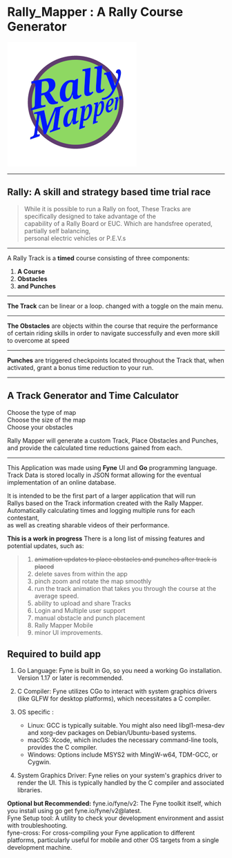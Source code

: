# Rally_Mapper : A Rally Course Generator

![RallyMapper logo](./images/rally_mapper_logo_smaller.png)

***

## Rally: A skill and strategy based time trial race  

> While it is possible to run a Rally on foot, These Tracks are specifically designed to take advantage of the  
> capability of a Rally Board or EUC. Which are handsfree operated, partially self balancing,  
> personal electric vehicles or P.E.V.s

***

A Rally Track is a **timed** course consisting of three components:

1. **A Course**  
2. **Obstacles**  
3. **and Punches**  

***

**The Track** can be linear or a loop. changed with a toggle on the main menu.  

***

**The Obstacles** are objects within the course that require the performance of certain riding skills in order to navigate successfully and even more skill to overcome at speed

***

**Punches** are triggered checkpoints located throughout the Track that, when activated, grant a bonus time reduction to your run.  

***

## A Track Generator and Time Calculator

Choose the type of map  
Choose the size of the map  
Choose your obstacles  

Rally Mapper will generate a custom Track, Place Obstacles and Punches, and provide the calculated time reductions gained from each.  

***

This Application was made using **Fyne** UI and **Go** programming language.
Track Data is stored locally in JSON format allowing for the eventual implementation
of an online database.  

It is intended to be the first part of a larger application that will run  
Rallys based on the Track information created with the Rally Mapper.  
Automatically calculating times and logging multiple runs for each contestant,  
as well as creating sharable videos of their performance.  

**This is a work in progress** There is a long list of missing features and potential updates, such as:

> 1. ~~animation updates to place obstacles and punches after track is placed~~
> 2. delete saves from within the app
> 3. pinch zoom and rotate the map smoothly
> 4. run the track animation that takes you through the course at the average speed.
> 5. ability to upload and share Tracks
> 6. Login and Multiple user support
> 7. manual obstacle and punch placement
> 8. Rally Mapper Mobile
> 9. minor UI improvements.

## Required to build app

1. Go Language: Fyne is built in Go, so you need a working Go installation. Version 1.17 or later is recommended.

2. C Compiler: Fyne utilizes CGo to interact with system graphics drivers (like GLFW for desktop platforms), which necessitates a C compiler.

3. OS specific :
    - Linux: GCC is typically suitable. You might also need libgl1-mesa-dev and xorg-dev packages on Debian/Ubuntu-based systems.
    - macOS: Xcode, which includes the necessary command-line tools, provides the C compiler.
    - Windows: Options include MSYS2 with MingW-w64, TDM-GCC, or Cygwin.

4. System Graphics Driver: Fyne relies on your system's graphics driver to render the UI. This is typically handled by the C compiler and associated libraries.  

**Optional but Recommended:**
fyne.io/fyne/v2: The Fyne toolkit itself, which you install using go get fyne.io/fyne/v2@latest.  
Fyne Setup tool: A utility to check your development environment and assist with troubleshooting.  
fyne-cross: For cross-compiling your Fyne application to different platforms, particularly useful for mobile and other OS targets from a single development machine.
